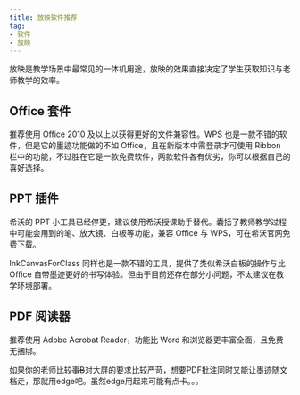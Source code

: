 ```yaml
---
title: 放映软件推荐
tag:
- 软件
- 放映
---
```


放映是教学场景中最常见的一体机用途，放映的效果直接决定了学生获取知识与老师教学的效率。

## Office 套件

推荐使用 Office 2010 及以上以获得更好的文件兼容性。WPS 也是一款不错的软件，但是它的墨迹功能做的不如 Office，且在新版本中需登录才可使用 Ribbon 栏中的功能，不过胜在它是一款免费软件，两款软件各有优劣，你可以根据自己的喜好选择。

## PPT 插件

希沃的 PPT 小工具已经停更，建议使用希沃授课助手替代。囊括了教师教学过程中可能会用到的笔、放大镜、白板等功能，兼容 Office 与 WPS，可在希沃官网免费下载。

InkCanvasForClass 同样也是一款不错的工具，提供了类似希沃白板的操作与比 Office 自带墨迹更好的书写体验。但由于目前还存在部分小问题，不太建议在教学环境部署。

## PDF 阅读器

推荐使用 Adobe Acrobat Reader，功能比 Word 和浏览器更丰富全面，且免费无捆绑。

如果你的老师比较~~事B~~对大屏的要求比较严苛，想要PDF批注同时又能让墨迹随文档走，那就用edge吧。虽然edge用起来可能有点卡。。。
